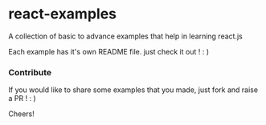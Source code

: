 
# react-examples
A collection of basic to advance examples that help in learning react.js

Each example has it's own README file. just check it out ! : )

### Contribute
If you would like to share some examples that you made, just fork and raise a PR ! : )

Cheers!
